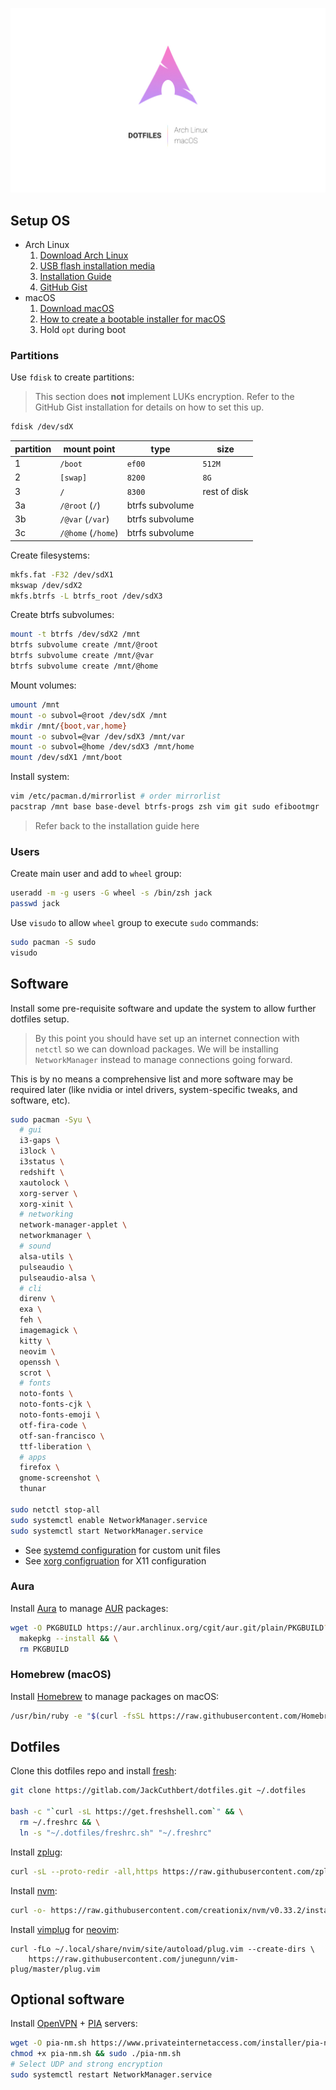![header](header.jpg)

## Setup OS

* Arch Linux
  1. [Download Arch Linux](https://www.archlinux.org/download/)
  2. [USB flash installation media](https://wiki.archlinux.org/index.php/USB_flash_installation_media)
  3. [Installation Guide](https://wiki.archlinux.org/index.php/Installation_Guide)
  4. [GitHub Gist](https://gist.github.com/njam/85ab2771b40ccc7ddcef878eb82a0fe9)
* macOS
  1. [Download macOS](http://appstore.com/mac/macoshighsierra)
  2. [How to create a bootable installer for macOS](https://support.apple.com/en-us/HT201372)
  3. Hold `opt` during boot

### Partitions

Use `fdisk` to create partitions:

> This section does **not** implement LUKs encryption. Refer to the GitHub Gist installation for details on how to set this up.

```bash
fdisk /dev/sdX
```

partition | mount point        | type            | size
----------|--------------------|-----------------|-------------
1         | `/boot`            | `ef00`          | `512M`
2         | `[swap]`           | `8200`          | `8G`
3         | `/`                | `8300`          | rest of disk
3a        | `/@root` (`/`)     | btrfs subvolume |
3b        | `/@var` (`/var`)   | btrfs subvolume |
3c        | `/@home` (`/home`) | btrfs subvolume |

Create filesystems:

```bash
mkfs.fat -F32 /dev/sdX1
mkswap /dev/sdX2
mkfs.btrfs -L btrfs_root /dev/sdX3
```

Create btrfs subvolumes:

```bash
mount -t btrfs /dev/sdX2 /mnt
btrfs subvolume create /mnt/@root
btrfs subvolume create /mnt/@var
btrfs subvolume create /mnt/@home
```

Mount volumes:

```bash
umount /mnt
mount -o subvol=@root /dev/sdX /mnt
mkdir /mnt/{boot,var,home}
mount -o subvol=@var /dev/sdX3 /mnt/var
mount -o subvol=@home /dev/sdX3 /mnt/home
mount /dev/sdX1 /mnt/boot
```

Install system:

```bash
vim /etc/pacman.d/mirrorlist # order mirrorlist
pacstrap /mnt base base-devel btrfs-progs zsh vim git sudo efibootmgr
```

> Refer back to the installation guide here

### Users

Create main user and add to `wheel` group:

```bash
useradd -m -g users -G wheel -s /bin/zsh jack
passwd jack
```

Use `visudo` to allow `wheel` group to execute `sudo` commands:

```bash
sudo pacman -S sudo
visudo
```

## Software

Install some pre-requisite software and update the system to allow further dotfiles setup.

> By this point you should have set up an internet connection with `netctl` so we can download packages. We will be installing `NetworkManager` instead to manage connections going forward.

This is by no means a comprehensive list and more software may be required later (like nvidia or intel drivers, system-specific tweaks, and software, etc).

```bash
sudo pacman -Syu \
  # gui
  i3-gaps \
  i3lock \
  i3status \
  redshift \
  xautolock \
  xorg-server \
  xorg-xinit \
  # networking
  network-manager-applet \
  networkmanager \
  # sound
  alsa-utils \
  pulseaudio \
  pulseaudio-alsa \
  # cli
  direnv \
  exa \
  feh \
  imagemagick \
  kitty \
  neovim \
  openssh \
  scrot \
  # fonts
  noto-fonts \
  noto-fonts-cjk \
  noto-fonts-emoji \
  otf-fira-code \
  otf-san-francisco \
  ttf-liberation \
  # apps
  firefox \
  gnome-screenshot \
  thunar

sudo netctl stop-all
sudo systemctl enable NetworkManager.service
sudo systemctl start NetworkManager.service
```

* See [systemd configuration](./systemd) for custom unit files
* See [xorg configruation](./xorg) for X11 configuration

### Aura

Install [Aura](https://github.com/aurapm/aura) to manage [AUR](https://aur.archlinux.org) packages:

```bash
wget -O PKGBUILD https://aur.archlinux.org/cgit/aur.git/plain/PKGBUILD?h=aura-bin && \
  makepkg --install && \
  rm PKGBUILD
```

### Homebrew (macOS)

Install [Homebrew](https://brew.sh/) to manage packages on macOS:

```bash
/usr/bin/ruby -e "$(curl -fsSL https://raw.githubusercontent.com/Homebrew/install/master/install)"
```

## Dotfiles

Clone this dotfiles repo and install [fresh](https://freshshell.com):

```bash
git clone https://gitlab.com/JackCuthbert/dotfiles.git ~/.dotfiles

bash -c "`curl -sL https://get.freshshell.com`" && \
  rm ~/.freshrc && \
  ln -s "~/.dotfiles/freshrc.sh" "~/.freshrc"
```

Install [zplug](https://github.com/zplug/zplug):

```bash
curl -sL --proto-redir -all,https https://raw.githubusercontent.com/zplug/installer/master/installer.zsh | zsh
```

Install [nvm](https://github.com/creationix/nvm):

```bash
curl -o- https://raw.githubusercontent.com/creationix/nvm/v0.33.2/install.sh | bash`
```

Install [vimplug](https://github.com/junegunn/vim-plug) for [neovim](https://neovim.io/):

```
curl -fLo ~/.local/share/nvim/site/autoload/plug.vim --create-dirs \
    https://raw.githubusercontent.com/junegunn/vim-plug/master/plug.vim
```


## Optional software

Install [OpenVPN](https://openvpn.net/) + [PIA](https://privateinternetaccess.com/) servers:

```bash
wget -O pia-nm.sh https://www.privateinternetaccess.com/installer/pia-nm.sh
chmod +x pia-nm.sh && sudo ./pia-nm.sh
# Select UDP and strong encryption
sudo systemctl restart NetworkManager.service
```
